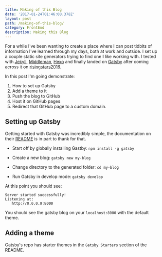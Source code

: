 ```yaml
---
title: Making of this Blog
date: '2017-01-24T01:46:00.378Z'
layout: post
path: /making-of-this-blog/
category: FrontEnd
description: Making this Blog
---
```


For a while I've been wanting to create a place where I can post tidbits of information I've learned through my days, both at work and outside. I set up a couple static site generators trying to find one I like working with. I tested with [Jekyll](https://jekyllrb.com/), [Middleman](https://middlemanapp.com/), [Hexo](https://hexo.io/) and finally landed on [Gatsby](https://www.staticgen.com/gatsby) after coming across it on [risingstars2016](https://risingstars2016.js.org/).

In this post I'm going demonstrate:
1. How to set up Gatsby
2. Add a theme to it
3. Push the blog to GitHub
4. Host it on GitHub pages
5. Redirect that GitHub page to a custom domain.


## Setting up Gatsby

Getting started with Gatsby was incredibly simple, the documentation on their [README](https://github.com/gatsbyjs/gatsby/blob/master/README.md) is in part to thank for that.

- Start off by globally installing Gastby: `npm install -g gatsby`

- Create a new blog: `gatsby new my-blog`

- Change directory to the generated folder: `cd my-blog`

- Run Gatsby in develop mode: `gatsby develop`

At this point you should see:
```
Server started successfully!
Listening at:
   http://0.0.0.0:8000
```
You should see the gatsby blog on your `localhost:8000` with the default theme.

## Adding a theme

Gatsby's repo has starter themes in the `Gatsby Starters` section of the README.